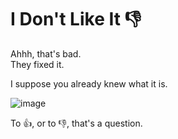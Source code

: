 # I Don't Like It 👎

Ahhh, that's bad.  
They fixed it.

I suppose you already knew what it is.

![image](https://github.com/djdjz7/i_dont_like_it/assets/48580179/165d9464-50e6-4d71-9e71-4cbc767dd9da)

To 👍, or to 👎, that's a question.
